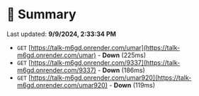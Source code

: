 # 📖 Summary
Last updated: **9/9/2024, 2:33:34 PM**

- `GET` [https://talk-m6gd.onrender.com/umar](https://talk-m6gd.onrender.com/umar) - **Down** (225ms)
- `GET` [https://talk-m6gd.onrender.com/9337](https://talk-m6gd.onrender.com/9337) - **Down** (186ms)
- `GET` [https://talk-m6gd.onrender.com/umar920](https://talk-m6gd.onrender.com/umar920) - **Down** (119ms)
